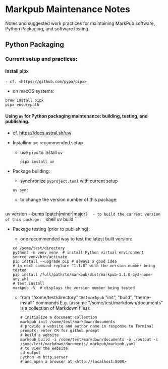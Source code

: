 # Markpub Maintenance Notes

Notes and suggested work practices for maintaining MarkPub software,
Python Packaging, and software testing.  

## Python Packaging

### Current setup and practices:  

#### Install pipx
	- cf. <https://github.com/pypa/pipx>  

- on macOS systems:
```shell
brew install pipx
pipx ensurepath
```

#### Using `uv` for Python packaging maintenance: building, testing, and publishing.
  - cf. <https://docs.astral.sh/uv/>  

- Installing `uv`: recommended setup
  - use `pipx` to install `uv`
	```shell
	pipx install uv
	```  
	
- Package building:  
	- synchronize `pyproject.toml` with current setup
  ```shell
  uv sync
  ```  
  - to change the version number of this package:  
	```shell
uv version --bump [patch|minor|major]
	```  
	- to build the current version of this package:  
	```shell
  uv build
	```  

- Package testing (prior to publishing):  
	- one recommended way to test the latest built version:  
	```shell
	cd /some/test/directory
	python3 -m venv venv  # install Python virtual environment
	source venv/bin/activate
	pip install --upgrade pip # always a good idea
	# in next command replace "1.1.0" with the version number being tested
	pip install	/full/path/to/markpub/dist/markpub-1.1.0-py3-none-any.whl 
	# test install
	markpub -V  # displays the version number being tested
	```  

	- from "/some/test/directory" test `markpub` "init", "build”, "theme-install" commands
	  E.g. (assume "/some/test/markdown/documents" is a collection of Markdown files):
	  ```shell
	  # initialize a document collection
	  markpub init /some/test/markdown/documents
	  # provide a website and author name in response to Terminal
	  prompts; enter CR for github prompt
	  # build a website
	  markpub build -i /some/test/markdown/documents -o ./output -c /some/test/markdown/documents/.markpub/markpub.yaml
	  # to view the website
	  cd output
	  python -m http.server
	  # and open a browser at <http://localhost:8000>
	  ```  



	  

